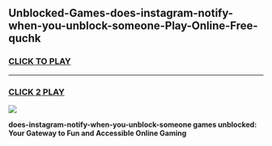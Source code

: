 
## Unblocked-Games-does-instagram-notify-when-you-unblock-someone-Play-Online-Free-quchk
<h3>
<a href="https://premium76.site?title=does-instagram-notify-when-you-unblock-someone&ref=26A">CLICK TO PLAY</a></h3>
<hr>

<h3>
<a href="https://premium76.site?title=does-instagram-notify-when-you-unblock-someone&ref=26A">CLICK 2 PLAY</a>
  
</h3>

<a href="https://premium76.site?title=does-instagram-notify-when-you-unblock-someone&ref=26A"><img src="https://clearcache.store/games.png"></a>


**does-instagram-notify-when-you-unblock-someone games unblocked: Your Gateway to Fun and Accessible Online Gaming**
